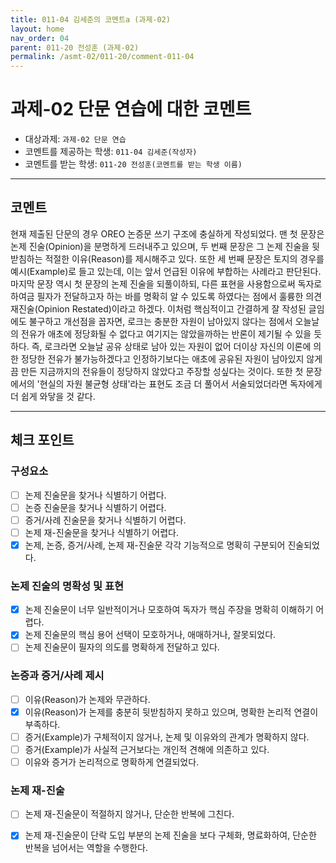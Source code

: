 ```yaml
---
title: 011-04 김세준의 코멘트a (과제-02) 
layout: home
nav_order: 04
parent: 011-20 전성훈 (과제-02)
permalink: /asmt-02/011-20/comment-011-04
---
```


# 과제-02 단문 연습에 대한 코멘트

- 대상과제: `과제-02 단문 연습`
- 코멘트를 제공하는 학생: `011-04 김세준(작성자)` 
- 코멘트를 받는 학생: `011-20 전성훈(코멘트를 받는 학생 이름)` 

---

## 코멘트

현재 제출된 단문의 경우 OREO 논증문 쓰기 구조에 충실하게 작성되었다. 맨 첫 문장은 논제 진술(Opinion)을 분명하게 드러내주고 있으며, 두 번째 문장은 그 논제 진술을 뒷받침하는 적절한 이유(Reason)를 제시해주고 있다. 또한 세 번째 문장은 토지의 경우를 예시(Example)로 들고 있는데, 이는 앞서 언급된 이유에 부합하는 사례라고 판단된다. 마지막 문장 역시 첫 문장의 논제 진술을 되풀이하되, 다른 표현을 사용함으로써 독자로 하여금 필자가 전달하고자 하는 바를 명확히 알 수 있도록 하였다는 점에서 훌륭한 의견 재진술(Opinion Restated)이라고 하겠다. 이처럼 핵심적이고 간결하게 잘 작성된 글임에도 불구하고 개선점을 꼽자면, 로크는 충분한 자원이 남아있지 않다는 점에서 오늘날의 전유가 애초에 정당화될 수 없다고 여기지는 않았을까하는 반론이 제기될 수 있을 듯하다. 즉, 로크라면 오늘날 공유 상태로 남아 있는 자원이 없어 더이상 자신의 이론에 의한 정당한 전유가 불가능하겠다고 인정하기보다는 애초에 공유된 자원이 남아있지 않게끔 만든 지금까지의 전유들이 정당하지 않았다고 주장할 성싶다는 것이다. 또한 첫 문장에서의 '현실의 자원 불균형 상태'라는 표현도 조금 더 풀어서 서술되었더라면 독자에게 더 쉽게 와닿을 것 같다.

---

## 체크 포인트

### **구성요소**
- [ ] 논제 진술문을 찾거나 식별하기 어렵다.
- [ ] 논증 진술문을 찾거나 식별하기 어렵다.
- [ ] 증거/사례 진술문을 찾거나 식별하기 어렵다.
- [ ] 논제 재-진술문을 찾거나 식별하기 어렵다.
- [x] 논제, 논증, 증거/사례, 논제 재-진술문 각각 기능적으로 명확히 구분되어 진술되었다.

### **논제 진술의 명확성 및 표현**  
- [x] 논제 진술문이 너무 일반적이거나 모호하여 독자가 핵심 주장을 명확히 이해하기 어렵다.  
- [x] 논제 진술문의 핵심 용어 선택이 모호하거나, 애매하거나, 잘못되었다.  
- [ ] 논제 진술문이 필자의 의도를 명확하게 전달하고 있다.  

### **논증과 증거/사례 제시**  
- [ ] 이유(Reason)가 논제와 무관하다.
- [x] 이유(Reason)가 논제를 충분히 뒷받침하지 못하고 있으며, 명확한 논리적 연결이 부족하다.  
- [ ] 증거(Example)가 구체적이지 않거나, 논제 및 이유와의 관계가 명확하지 않다. 
- [ ] 증거(Example)가 사실적 근거보다는 개인적 견해에 의존하고 있다.  
- [ ] 이유와 증거가 논리적으로 명확하게 연결되었다.  

### **논제 재-진술**  
- [ ] 논제 재-진술문이 적절하지 않거나, 단순한 반복에 그친다.   
- [x] 논제 재-진술문이 단락 도입 부분의 논제 진술을 보다 구체화, 명료화하여, 단순한 반복을 넘어서는 역할을 수행한다.  

